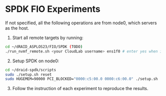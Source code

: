 # SPDK FIO Experiments

If not specified, all the following operations are from node0, which servers as the host.

1. Start all remote targets by running:
```Bash
cd ~/dRAID_ASPLOS23/FIO/SPDK (TODO)
./run_nvmf_remote.sh <your CloudLab username> ens1f0 # enter yes when it prompts
```

2. Setup SPDK on node0:
```Bash
cd ~/draid-spdk/scripts
sudo ./setup.sh reset
sudo HUGEMEM=90000 PCI_BLOCKED="0000:c5:00.0 0000:c6:00.0" ./setup.sh
```

3. Follow the instruction of each experiment to reproduce the results.